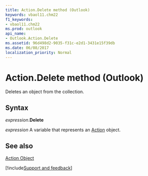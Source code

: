 ```yaml
---
title: Action.Delete method (Outlook)
keywords: vbaol11.chm22
f1_keywords:
- vbaol11.chm22
ms.prod: outlook
api_name:
- Outlook.Action.Delete
ms.assetid: 96d498d2-9035-f31c-e2d1-3431e15f39db
ms.date: 06/08/2017
localization_priority: Normal
---
```



# Action.Delete method (Outlook)

Deletes an object from the collection.


## Syntax

_expression_.**Delete**

_expression_ A variable that represents an [Action](Outlook.Action.md) object.


## See also


[Action Object](Outlook.Action.md)

[!include[Support and feedback](~/includes/feedback-boilerplate.md)]